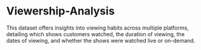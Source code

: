 # Viewership-Analysis
This dataset offers insights into viewing habits across multiple platforms, detailing which shows customers watched, the duration of viewing, the dates of viewing, and whether the shows were watched live or on-demand.
